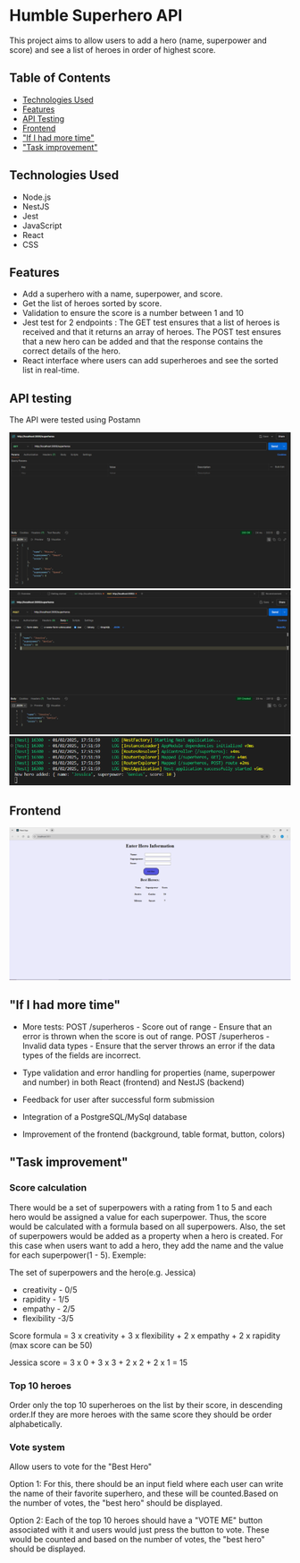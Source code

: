 # Humble Superhero API

This project aims to allow users to add a hero (name, superpower and score) and see a list of heroes in order of highest score.

## Table of Contents
* [Technologies Used](#technologies-used)
* [Features](#features)
* [API Testing](#api-testing)
* [Frontend](#frontend)
* ["If I had more time"](#if-i-had-more-time)
* ["Task improvement"](#task-improvement)

## Technologies Used
- Node.js
- NestJS 
- Jest
- JavaScript
- React
- CSS

## Features
- Add a superhero with a name, superpower, and score. 
- Get the list of heroes sorted by score. 
- Validation to ensure the score is a number between 1 and 10 
- Jest test for 2 endpoints : 
The GET test ensures that a list of heroes is received and that it returns an array of heroes.
The POST test ensures that a new hero can be added and that the response contains the correct details of the hero.
- React interface where users can add superheroes and see the sorted list in real-time.

## API testing 
The API were tested using Postamn 

![screenshot](./img/get.png)
![screenshot](./img/post.png)
![screenshot](./img/postvs.png)

## Frontend
![screenshot](./img/frontend.png)

## "If I had more time"
- More tests:
POST /superheros - Score out of range - Ensure that an error is thrown when the score is out of range.
POST /superheros - Invalid data types - Ensure that the server throws an error if the data types of the fields are incorrect.

- Type validation and error handling for properties (name, superpower and number) in both React (frontend) and NestJS (backend)

- Feedback for user after successful form submission

- Integration of a PostgreSQL/MySql database 

- Improvement of the frontend (background, table format, button, colors)

## "Task improvement"

### Score calculation
There would be a set of superpowers with a rating from 1 to 5 and each hero would be assigned a value for each superpower. Thus, the score would be calculated with a formula based on all superpowers. Also, the set of superpowers would be added as a property when a hero is created. For this case when users want to add a hero, they add the name and the value for each superpower(1 - 5). Exemple:

The set of superpowers and the hero(e.g. Jessica)
- creativity - 0/5
- rapidity  -  1/5
- empathy   - 2/5
- flexibility -3/5

Score formula = 3 x creativity + 3 x flexibility + 2 x empathy + 2 x rapidity (max score can be 50)

Jessica score = 3 x 0 + 3 x 3 + 2 x 2 + 2 x 1 = 15 

### Top 10 heroes
Order only the top 10 superheroes on the list by their score, in descending order.If they are more heroes with the same score they should be order alphabetically.

### Vote system 
Allow users to vote for the "Best Hero" 

Option 1: For this, there should be an input field where each user can write the name of their favorite superhero, and these will be counted.Based on the number of votes, the "best hero" should be displayed.

Option 2: Each of the top 10 heroes should have a "VOTE ME" button associated with it and users would just press the button to vote. These would be counted and based on the number of votes, the "best hero" should be displayed.